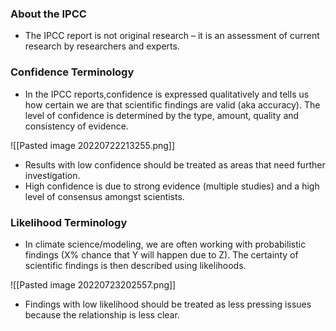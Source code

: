 ### About the IPCC
- The IPCC report is not original research – it is an assessment of current research by researchers and experts.

### Confidence Terminology
- In the IPCC reports,confidence is expressed qualitatively and tells us how certain we are that scientific findings are valid (aka accuracy). The level of confidence is determined by the type, amount, quality and consistency of evidence.

![[Pasted image 20220722213255.png]]

- Results with low confidence should be treated as areas that need further investigation.
- High confidence is due to strong evidence (multiple studies) and a high level of consensus amongst scientists. 

### Likelihood Terminology
- In climate science/modeling, we are often working with probabilistic findings (X% chance that Y will happen due to Z). The certainty of scientific findings is then described using likelihoods.

![[Pasted image 20220723202557.png]]

- Findings with low likelihood should be treated as less pressing issues because the relationship is less clear. 